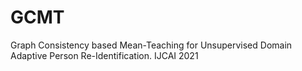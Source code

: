 # GCMT
Graph Consistency based Mean-Teaching for Unsupervised Domain Adaptive Person Re-Identification. IJCAI 2021
